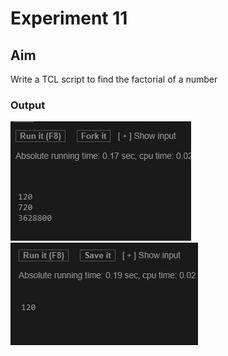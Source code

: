 # Experiment 11
## Aim
Write a TCL script to find the factorial of a number

### Output

![output](exp11.png)
![output](exp11a.png)
